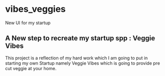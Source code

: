 # vibes_veggies

New UI for my startup

## A New step to recreate my startup spp : Veggie Vibes

This project is a reflection of my hard work which I am going to put in starting my own Startup namely Veggie Vibes which is going to provide pre cut veggie at your home.

